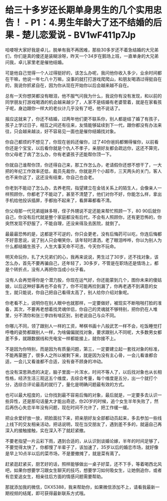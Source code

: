 # 给三十多岁还长期单身男生的几个实用忠告！ - P1：4.男生年龄大了还不结婚的后果 - 楚儿恋爱说 - BV1wF411p7Jp

哈喽呀大家好我是卓儿，脱单有我不再困难，那些30多岁还不着急结婚的大兄弟们，你们是真的傻还是装糊涂呀，昨天一个34岁在鹅场上班，一直单身的大兄弟问我，卓儿家里老是催他结婚。

可是他自己觉得一个人过得挺好的，该怎么办呢，我问他你收入多少，业余时间都在干嘛，他说一年七八十万嘛，没事的就打打游戏爬爬山，和朋友喝酒过得挺自在的，我说你抓紧自在，因为你从现在开始你以后会越来越不自在。

总有一天你想哭都没有眼泪，他不服气问我为什么，我说你有没有发现，和以前的同学朋友打游戏喝酒的机会越来越少了，人家不是结婚有老婆管着，就是在家看孩子呢，身边跟你一样大的老伙计几乎没有了吧，他不说话了。

报应这就来了，你还不结婚，过两年他们更不联系你，别人都是结了婚了有孩子，孩子上学过日子，相互之间还有往来，友情能够延续到下一代，跟你都没有办法来往，只会越来越淡，好不容易见一面也是催你结婚找对象。

你自己都烦的不想见了，你现在爸妈还催你，过了40你爸妈都懒得催你，以前看你还是个宝宝，以后看你就是个仇人不孝子，亲朋好友都会疏远你，这还不算完，你父母老了病了怎么办，你有老婆孩子还能帮你顶一下。

你就自己谁帮你顶，你还得自己来，那工作怎么办，老请假你还想不想干了，一大把的年纪工作效率还低，裁员先裁你，你就是开个小超市，三天两头的关门，客人也不来你这了，这还没有结束，你自己也会老。

你老到不能动了怎么办，去养老院，指望建立在金钱关系上的陌生人，会像亲人一样照顾你，你都老了不能动了，甚至不清楚了，他们对你不好，你能怎么样，拿出手机给他投诉插屏，手都抬不起来了，看屏幕都看不清。

你父母那一代兄弟姐妹多呀，侄子外甥说不定还能来帮忙照顾一下，80 90后就你自己，你没有后代就是整个家庭都没有后代，不会有人照顾你，还有更恐怖的，你突然发现不舒服了，不能自理，还没来得及去医院，就倒了。

最最最恐怖的是，这都是不可逆的，你只会更老，没有后悔药可以吃，你连后悔都不好意思说，说了别人只会嘲笑你，该年轻时潇洒，老了眼泪哗哗，你以为别人为什么都结婚生孩子，人生大事天命不可违，今天你不玩命。

明天命玩你，扎了大兄弟们的心，我再来说说，男生过了30岁，还不找对象，该怎么办，首先不要再骗自己，还年轻了，30多岁，不管是在职场还是情场上，都是个转折点，没有人再把你当成小伙子看。

没有人会再觉得你是个潜力股，你现在运气好，你还能蒙到几个，图你未来的傻姑娘，以后这种好事再也不会有了，你不可能再捡到漏了，你再老遇不到满意的女生，就只能说，你自己把自己看得太高了，别人给你介绍对象呢。

你老看不上，说明你在别人眼中也就那样，一定要做好，被现实不断啪啪打脸的准备，其次，不要再老想着找灵魂伴侣，你自己的灵魂就不够特别，把你扔在人堆里，分不清你和张三李四有啥区别，别老说自己与众不同。

你哪儿不同，领了跟别人一样的工资，琴棋书画十八般武艺一样不会，吃饭睡觉打呼噜的姿势都跟别人一样，为啥偏偏就找对象，要求跟别人不同呢，大多数男女都差不多，就跟数据线和充电宝一样都能接上，就你接不上。

不是因为你特别，而是因为有质量问题，第三，一定要建立起一套找对象的标准，不能再蒙圈了，很多人之所以被剩下来，就是因为没有主心骨，一会儿看谁都合适，一会儿又看谁都不合适，没有奋不顾身的冲动。

也没有深思熟虑的决定，脑子里面一片浑水，时间不等人了，以后找对象也从长相性格，经济生活三观这五个维度，去综合考量，每个维度是五分，出一个就打个分，选综合评论最高的就行了，量化是明确问题最有效的方式。

也可以最大程度的，让你找到最不容易后悔的对象，最后就是，一定要多去认识一些异性，还是那句话量大才能出奇迹，你20岁的时候，追个女生半年失败了，然后再伤心失恋半年没有问题，现在时间不允许了，把工作缓一缓。

把业余爱好放一放，把脸面拉下来，把亲朋好友全部都动员起来，多去参加一些线上线下的交友相亲活动，把话说明，现在当交朋友了，遇到差不多的，就逼自己再深入的接触接触，实在深入不了就赶紧撤。

不要老指望一片云彩下雨，遇到合适的，从认识到谈婚论嫁，半年的时间足够了，不要觉得太快了，你都慢了半辈子了，该加速了，35岁以后的婚恋市场，就好像是早上10点半以后的菜市场，不是要撤摊了，就是菜有蔫了。

赶紧逛赶紧买，厨艺好的话，照样能够做出一桌子好菜，还不下手，等着喝西北风吧，如果你想要学习跟女生聊天的技巧，想要学习如何吸女生，让她倒追你，或者有恋爱追女生，相亲往后方面的情感问题需要帮助。

那就添加我的微信，DXX5388，我来帮助你，如果微信添加不上，请看我最新一期视频的结尾，即可获得最新联系方式哦。